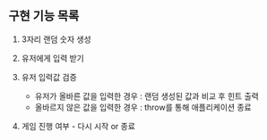 ## 구현 기능 목록

1. 3자리 랜덤 숫자 생성
2. 유저에게 입력 받기
3. 유저 입력값 검증

   - 유저가 올바른 값을 입력한 경우 : 랜덤 생성된 값과 비교 후 힌트 출력
   - 올바르지 않은 값을 입력한 경우 : throw를 통해 애플리케이션 종료

4. 게임 진행 여부 - 다시 시작 or 종료
